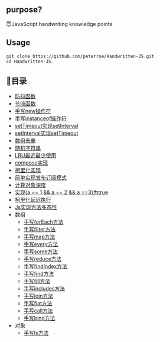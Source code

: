 ## purpose?

😇JavaScript handwriting knowledge points

## Usage
```shell
git clone https://github.com/peterroe/Handwritten-JS.git
cd Handwritten-JS
```
## 📖目录

* [防抖函数](debounce.js)
* [节流函数](throttle.js)
* [手写new操作符](new.js)
* [手写instanceof操作符](instanceof.js)
* [setTimeout实现setInterval](mySetInterval.js)
* [setInterval实现setTimeout](mySetTimeout.js)
* [数组去重](arrayDeDuplication.js)
* [随机字符串](randomStr.js)
* [LRU最近最少使用](lru.js)
* [compose实现](compose.js)
* [柯里化实现](currying.js)
* [简单实现发布订阅模式](pubSub.js)
* [计算对象深度](objDepth.js)
* [实现(a == 1 && a == 2 && a ==3)为true](wtf.js)
* [柯里化延迟执行](curryInfinity.js)
* [Js实现方法多态性](polymorphic.js)
* 数组
    * [手写forEach方法](forEach.js)
    * [手写filter方法](filter.js)
    * [手写map方法](map.js)
    * [手写every方法](every.js)
    * [手写some方法](some.js)
    * [手写reduce方法](some.js)
    * [手写findIndex方法](findIndex.js)
    * [手写find方法](find.js)
    * [手写fill方法](fill.js)
    * [手写includes方法](includes.js)
    * [手写join方法](join.js)
    * [手写flat方法](flat.js)
    * [手写call方法](call.js)
    * [手写bind方法](bind.js)
* 对象
    * [手写Is方法](is.js)